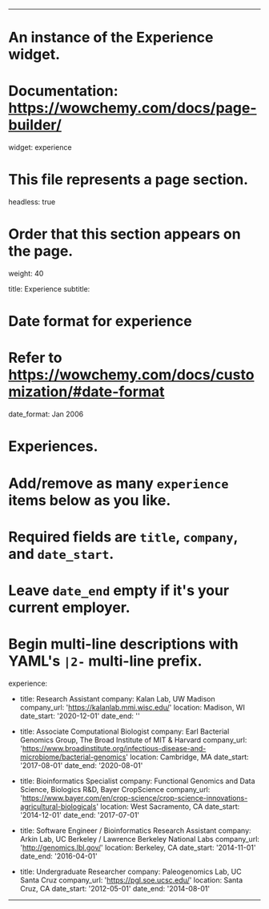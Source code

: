 ---
# An instance of the Experience widget.
# Documentation: https://wowchemy.com/docs/page-builder/
widget: experience

# This file represents a page section.
headless: true

# Order that this section appears on the page.
weight: 40

title: Experience
subtitle:

# Date format for experience
#   Refer to https://wowchemy.com/docs/customization/#date-format
date_format: Jan 2006

# Experiences.
#   Add/remove as many `experience` items below as you like.
#   Required fields are `title`, `company`, and `date_start`.
#   Leave `date_end` empty if it's your current employer.
#   Begin multi-line descriptions with YAML's `|2-` multi-line prefix.
experience:
  - title: Research Assistant
    company: Kalan Lab, UW Madison 
    company_url: 'https://kalanlab.mmi.wisc.edu/'
    location: Madison, WI
    date_start: '2020-12-01'
    date_end: ''
        
  - title: Associate Computational Biologist
    company: Earl Bacterial Genomics Group, The Broad Institute of MIT & Harvard
    company_url: 'https://www.broadinstitute.org/infectious-disease-and-microbiome/bacterial-genomics'
    location: Cambridge, MA
    date_start: '2017-08-01'
    date_end: '2020-08-01'
    
   - title: Bioinformatics Specialist
    company: Functional Genomics and Data Science, Biologics R&D, Bayer CropScience
    company_url: 'https://www.bayer.com/en/crop-science/crop-science-innovations-agricultural-biologicals'
    location: West Sacramento, CA
    date_start: '2014-12-01'
    date_end: '2017-07-01'
    
   - title: Software Engineer / Bioinformatics Research Assistant
    company: Arkin Lab, UC Berkeley / Lawrence Berkeley National Labs
    company_url: 'http://genomics.lbl.gov/'
    location: Berkeley, CA
    date_start: '2014-11-01'
    date_end: '2016-04-01'
    
   - title: Undergraduate Researcher
    company: Paleogenomics Lab, UC Santa Cruz
    company_url: 'https://pgl.soe.ucsc.edu/'
    location: Santa Cruz, CA
    date_start: '2012-05-01'
    date_end: '2014-08-01'
 ---
